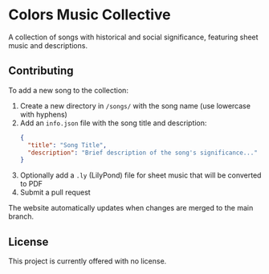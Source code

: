 # Colors Music Collective

A collection of songs with historical and social significance, featuring sheet music and descriptions.

## Contributing

To add a new song to the collection:

1. Create a new directory in `/songs/` with the song name (use lowercase with hyphens)
2. Add an `info.json` file with the song title and description:
   ```json
   {
     "title": "Song Title",
     "description": "Brief description of the song's significance..."
   }
   ```
3. Optionally add a `.ly` (LilyPond) file for sheet music that will be converted to PDF
4. Submit a pull request

The website automatically updates when changes are merged to the main branch.

## License

This project is currently offered with no license.
